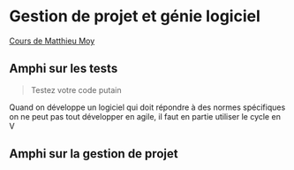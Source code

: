# Gestion de projet et génie logiciel

[Cours de Matthieu Moy](https://forge.univ-lyon1.fr/matthieu.moy/mif01-2020)

## Amphi sur les tests

> Testez votre code putain

Quand on développe un logiciel qui doit répondre à des normes spécifiques on ne peut pas tout développer en agile, il faut en partie utiliser le cycle en V

## Amphi sur la gestion de projet
